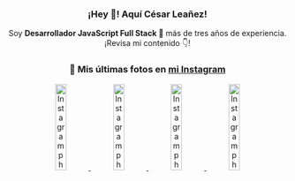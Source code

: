 <div align="center">

<h3>¡Hey 👋! Aquí César Leañez!</h3>

<p>Soy <strong>Desarrollador JavaScript Full Stack 🚀</strong> más de tres años de experiencia.<br />¡Revisa mi contenido 👇!</p>

### 📸 Mis últimas fotos en [mi Instagram](https://instagram.com/cesarsoftware.dev)


<a href='https://instagram.com/p/DNo_bfvu6ig' target='_blank'>
  <img width='20%' src='https://scontent.cdninstagram.com/v/t51.82787-15/535956815_17929139298097059_6575882262154849022_n.jpg?stp=dst-jpg_e15_tt6&_nc_cat=111&ig_cache_key=MzcwNDQ4OTY1OTk1NTEyODQ4MA%3D%3D.3-ccb1-7&ccb=1-7&_nc_sid=58cdad&efg=eyJ2ZW5jb2RlX3RhZyI6InhwaWRzLjcyMHgxMjgwLnNkci5DMyJ9&_nc_ohc=Z2LZRoMbluQQ7kNvwECS8qF&_nc_oc=AdmaTqfZW70z7YjvVvH9MJTgJGyv8ubz7lsYUkXaNcOjb5sKUTsk1wUjsDUPtIpKnTU&_nc_ad=z-m&_nc_cid=0&_nc_zt=23&_nc_ht=scontent.cdninstagram.com&_nc_gid=Odug0j-04JUaVj6ENR-h0w&oh=00_AfecEvYww1QbBpns0eFo3q6eFPhJcNqZ5YGK4UU2L4p41g&oe=68ECECFB' alt='Instagram photo' />
</a>
<a href='https://instagram.com/p/DKcTQWgxLum' target='_blank'>
  <img width='20%' src='https://scontent.cdninstagram.com/v/t51.75761-15/503849034_17919602952097059_4092165478866362923_n.jpg?stp=dst-jpg_e35_tt6&_nc_cat=100&ig_cache_key=MzY0Njg3NDQ4NDgzMDY4MjAyMg%3D%3D.3-ccb1-7&ccb=1-7&_nc_sid=58cdad&efg=eyJ2ZW5jb2RlX3RhZyI6InhwaWRzLjE0NDB4MTQ0NS5zZHIuQzMifQ%3D%3D&_nc_ohc=8_cEl5k_O58Q7kNvwHn2Kdb&_nc_oc=AdnwCPHrgoQuQYhQx38k1OiwzAbROwX-X-XUR4vLCu25TSnT-l6yBJ2iJZ_BderDIzs&_nc_ad=z-m&_nc_cid=0&_nc_zt=23&_nc_ht=scontent.cdninstagram.com&_nc_gid=Odug0j-04JUaVj6ENR-h0w&oh=00_AfeEVAqfThWHxoy0WtmLI4_v9eqPzuvC82cYIPiJJyks9A&oe=68ECD45E' alt='Instagram photo' />
</a>
<a href='https://instagram.com/p/DKcTCZnuO-S' target='_blank'>
  <img width='20%' src='https://scontent.cdninstagram.com/v/t51.75761-15/503168549_17919602796097059_3346483577265803486_n.jpg?stp=dst-jpg_e15_tt6&_nc_cat=105&ig_cache_key=MzY0Njg3MzUyNjA5NTkwMDU2Mg%3D%3D.3-ccb1-7&ccb=1-7&_nc_sid=58cdad&efg=eyJ2ZW5jb2RlX3RhZyI6InhwaWRzLjE5MTZ4MTA3OC5zZHIuQzMifQ%3D%3D&_nc_ohc=Vbw0BYYv_CoQ7kNvwHcjXKB&_nc_oc=Adnb7_ppmzNWAM7UlH2g_5A5-8WGby5IERTFmvWIuqmiURWKyLI3nnrjMuIz-qRkXGE&_nc_ad=z-m&_nc_cid=0&_nc_zt=23&_nc_ht=scontent.cdninstagram.com&_nc_gid=Odug0j-04JUaVj6ENR-h0w&oh=00_AfceY6UMBDx8_-F-dya_uUrgxlwsaOBKEjY_aEykG-pTkg&oe=68ECE063' alt='Instagram photo' />
</a>
<a href='https://instagram.com/p/DIt9Oknp-PZ' target='_blank'>
  <img width='20%' src='https://scontent.cdninstagram.com/v/t51.75761-15/491444712_17914409433097059_55076089485466172_n.jpg?stp=dst-jpg_e35_tt6&_nc_cat=107&ig_cache_key=MzYxNTgxNTM1ODA3ODI0Nzg5Nw%3D%3D.3-ccb1-7&ccb=1-7&_nc_sid=58cdad&efg=eyJ2ZW5jb2RlX3RhZyI6InhwaWRzLjU1MngzNDEuc2RyLkMzIn0%3D&_nc_ohc=3MG6xVPU9JwQ7kNvwEybV8h&_nc_oc=AdmYXIZ4K1xs0S5uZXdKbUks5qsinli1Ubc7R5n8uIYX1UoAioALJHAfdnlfen2Ptdc&_nc_ad=z-m&_nc_cid=0&_nc_zt=23&_nc_ht=scontent.cdninstagram.com&_nc_gid=Odug0j-04JUaVj6ENR-h0w&oh=00_Afe5si83osoReUtFgcNmTHq1OD4oH6bVpTT1U6aAVyUVxQ&oe=68ECE525' alt='Instagram photo' />
</a>

</div>
